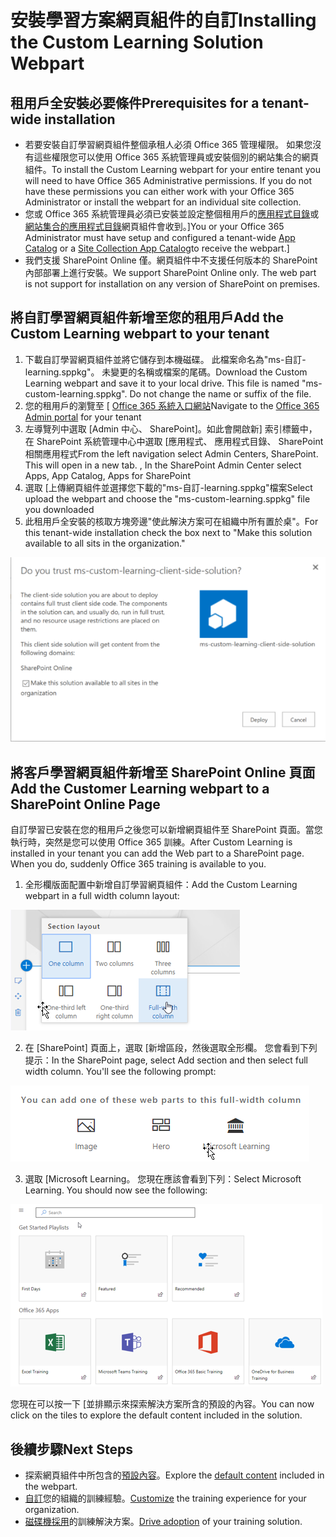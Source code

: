 # <a name="installing-the-custom-learning-solution-webpart"></a><span data-ttu-id="1fc61-101">安裝學習方案網頁組件的自訂</span><span class="sxs-lookup"><span data-stu-id="1fc61-101">Installing the Custom Learning Solution Webpart</span></span>

## <a name="prerequisites-for-a-tenant-wide-installation"></a><span data-ttu-id="1fc61-102">租用戶全安裝必要條件</span><span class="sxs-lookup"><span data-stu-id="1fc61-102">Prerequisites for a tenant-wide installation</span></span>

- <span data-ttu-id="1fc61-p101">若要安裝自訂學習網頁組件整個承租人必須 Office 365 管理權限。 如果您沒有這些權限您可以使用 Office 365 系統管理員或安裝個別的網站集合的網頁組件。</span><span class="sxs-lookup"><span data-stu-id="1fc61-p101">To install the Custom Learning webpart for your entire tenant you will need to have Office 365 Administrative permissions.  If you do not have these permissions you can either work with your Office 365 Administrator or install the webpart for an individual site collection.</span></span>
- <span data-ttu-id="1fc61-105">您或 Office 365 系統管理員必須已安裝並設定整個租用戶的[應用程式目錄](https://docs.microsoft.com/en-us/sharepoint/dev/spfx/set-up-your-developer-tenant)或[網站集合的應用程式目錄](https://docs.microsoft.com/en-us/sharepoint/dev/general-development/site-collection-app-catalog)網頁組件會收到。]</span><span class="sxs-lookup"><span data-stu-id="1fc61-105">You or your Office 365 Administrator must have setup and configured a tenant-wide [App Catalog](https://docs.microsoft.com/en-us/sharepoint/dev/spfx/set-up-your-developer-tenant) or a [Site Collection App Catalog](https://docs.microsoft.com/en-us/sharepoint/dev/general-development/site-collection-app-catalog)to receive the webpart.]</span></span>
- <span data-ttu-id="1fc61-p102">我們支援 SharePoint Online 僅。網頁組件中不支援任何版本的 SharePoint 內部部署上進行安裝。</span><span class="sxs-lookup"><span data-stu-id="1fc61-p102">We support SharePoint Online only. The web part is not support for installation on any version of SharePoint on premises.</span></span>

## <a name="add-the-custom-learning-webpart-to-your-tenant"></a><span data-ttu-id="1fc61-108">將自訂學習網頁組件新增至您的租用戶</span><span class="sxs-lookup"><span data-stu-id="1fc61-108">Add the Custom Learning webpart to your tenant</span></span> 

1. <span data-ttu-id="1fc61-p103">下載自訂學習網頁組件並將它儲存到本機磁碟。 此檔案命名為"ms-自訂-learning.sppkg"。 未變更的名稱或檔案的尾碼。</span><span class="sxs-lookup"><span data-stu-id="1fc61-p103">Download the Custom Learning webpart and save it to your local drive.  This file is named "ms-custom-learning.sppkg".  Do not change the name or suffix of the file.</span></span> 
2. <span data-ttu-id="1fc61-112">您的租用戶的瀏覽至 [ [Office 365 系統入口網站](https://admin.microsoft.com/AdminPortal/Home#/homepage)</span><span class="sxs-lookup"><span data-stu-id="1fc61-112">Navigate to the [Office 365 Admin portal](https://admin.microsoft.com/AdminPortal/Home#/homepage) for your tenant</span></span>
3. <span data-ttu-id="1fc61-p104">左導覽列中選取 [Admin 中心、 SharePoint]。如此會開啟新] 索引標籤中，在 SharePoint 系統管理中心中選取 [應用程式、 應用程式目錄、 SharePoint 相關應用程式</span><span class="sxs-lookup"><span data-stu-id="1fc61-p104">From the left navigation select Admin Centers, SharePoint. This will open in a new tab. , In the SharePoint Admin Center select Apps, App Catalog, Apps for SharePoint</span></span> 
4. <span data-ttu-id="1fc61-115">選取 [上傳網頁組件並選擇您下載的"ms-自訂-learning.sppkg"檔案</span><span class="sxs-lookup"><span data-stu-id="1fc61-115">Select upload the webpart and choose the "ms-custom-learning.sppkg" file you downloaded</span></span>
5. <span data-ttu-id="1fc61-116">此租用戶全安裝的核取方塊旁邊"使此解決方案可在組織中所有置於桌"。</span><span class="sxs-lookup"><span data-stu-id="1fc61-116">For this tenant-wide installation check the box next to "Make this solution available to all sits in the organization."</span></span>  

![部署方案](media/trustapp_sm.png)


## <a name="add-the-customer-learning-webpart-to-a-sharepoint-online-page"></a><span data-ttu-id="1fc61-118">將客戶學習網頁組件新增至 SharePoint Online 頁面</span><span class="sxs-lookup"><span data-stu-id="1fc61-118">Add the Customer Learning webpart to a SharePoint Online Page</span></span>

<span data-ttu-id="1fc61-p105">自訂學習已安裝在您的租用戶之後您可以新增網頁組件至 SharePoint 頁面。當您執行時，突然是您可以使用 Office 365 訓練。</span><span class="sxs-lookup"><span data-stu-id="1fc61-p105">After Custom Learning is installed in your tenant you can add the Web part to a SharePoint page. When you do, suddenly Office 365 training is available to you.</span></span> 

1. <span data-ttu-id="1fc61-121">全形欄版面配置中新增自訂學習網頁組件：</span><span class="sxs-lookup"><span data-stu-id="1fc61-121">Add the Custom Learning webpart in a full width column layout:</span></span>

![SharePoint 頁面版面配置](media/clo365fullcolumnwidth.png)

2. <span data-ttu-id="1fc61-p106">在 [SharePoint] 頁面上，選取 [新增區段，然後選取全形欄。 您會看到下列提示：</span><span class="sxs-lookup"><span data-stu-id="1fc61-p106">In the SharePoint page, select Add section and then select full width column.  You'll see the following prompt:</span></span>

![AddWebpart](media/clo365addfullwidthwebpart.png)

3. <span data-ttu-id="1fc61-p107">選取 [Microsoft Learning。 您現在應該會看到下列：</span><span class="sxs-lookup"><span data-stu-id="1fc61-p107">Select Microsoft Learning.  You should now see the following:</span></span> 

![學習網頁組件的自訂](media/clo365addwebpart.png)

 <span data-ttu-id="1fc61-129">您現在可以按一下 [並排顯示來探索解決方案所含的預設的內容。</span><span class="sxs-lookup"><span data-stu-id="1fc61-129">You can now click on the tiles to explore the default content included in the solution.</span></span>  

## <a name="next-steps"></a><span data-ttu-id="1fc61-130">後續步驟</span><span class="sxs-lookup"><span data-stu-id="1fc61-130">Next Steps</span></span>
- <span data-ttu-id="1fc61-131">探索網頁組件中所包含的[預設內容](webpartcontent.md)。</span><span class="sxs-lookup"><span data-stu-id="1fc61-131">Explore the [default content](webpartcontent.md) included in the webpart.</span></span>
- <span data-ttu-id="1fc61-132">[自訂](customization.md)您的組織的訓練經驗。</span><span class="sxs-lookup"><span data-stu-id="1fc61-132">[Customize](customization.md) the training experience for your organization.</span></span>
- <span data-ttu-id="1fc61-133">[磁碟機採用](driveadoption.md)的訓練解決方案。</span><span class="sxs-lookup"><span data-stu-id="1fc61-133">[Drive adoption](driveadoption.md) of your training solution.</span></span>

